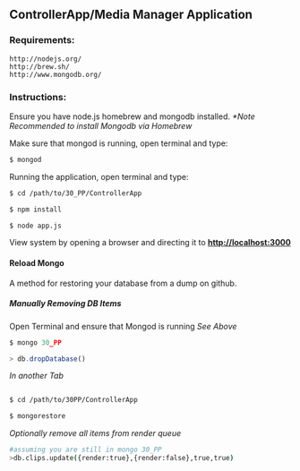 ControllerApp/Media Manager Application
--------------------------------------------

### Requirements:
	http://nodejs.org/
 	http://brew.sh/
 	http://www.mongodb.org/

### Instructions:
Ensure you have node.js homebrew and mongodb installed.
_*Note Recommended to install Mongodb via Homebrew_

Make sure that mongod is running, open terminal and type:
```bash
$ mongod
```
Running the application, open terminal and type:
```bash
$ cd /path/to/30_PP/ControllerApp

$ npm install

$ node app.js
```
View system by opening a browser and directing it to __[http://localhost:3000](http://localhost:3000)__

#### Reload Mongo
A method for restoring your database from a dump on github.



##### Manually Removing DB Items

Open Terminal and ensure that Mongod is running *See Above*
```javascript
$ mongo 30_PP

> db.dropDatabase()

```
_In another Tab_

```bash

$ cd /path/to/30PP/ControllerApp

$ mongorestore

```
_Optionally remove all items from render queue_

```bash
#assuming you are still in mongo 30_PP
>db.clips.update({render:true},{render:false},true,true)

```
